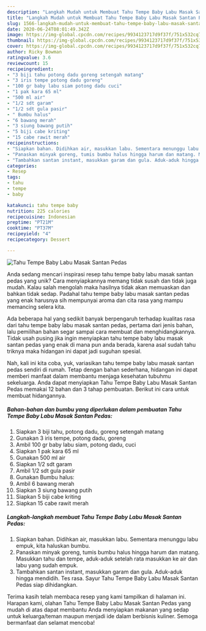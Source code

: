 ```yaml
---
description: "Langkah Mudah untuk Membuat Tahu Tempe Baby Labu Masak Santan Pedas yang Enak Banget"
title: "Langkah Mudah untuk Membuat Tahu Tempe Baby Labu Masak Santan Pedas yang Enak Banget"
slug: 1566-langkah-mudah-untuk-membuat-tahu-tempe-baby-labu-masak-santan-pedas-yang-enak-banget
date: 2020-06-24T08:01:49.342Z
image: https://img-global.cpcdn.com/recipes/9934123717d9f37f/751x532cq70/tahu-tempe-baby-labu-masak-santan-pedas-foto-resep-utama.jpg
thumbnail: https://img-global.cpcdn.com/recipes/9934123717d9f37f/751x532cq70/tahu-tempe-baby-labu-masak-santan-pedas-foto-resep-utama.jpg
cover: https://img-global.cpcdn.com/recipes/9934123717d9f37f/751x532cq70/tahu-tempe-baby-labu-masak-santan-pedas-foto-resep-utama.jpg
author: Ricky Bowman
ratingvalue: 3.6
reviewcount: 15
recipeingredient:
- "3 biji tahu potong dadu goreng setengah matang"
- "3 iris tempe potong dadu goreng"
- "100 gr baby labu siam potong dadu cuci"
- "1 pak kara 65 ml"
- "500 ml air"
- "1/2 sdt garam"
- "1/2 sdt gula pasir"
- " Bumbu halus"
- "6 bawang merah"
- "3 siung bawang putih"
- "5 biji cabe kriting"
- "15 cabe rawit merah"
recipeinstructions:
- "Siapkan bahan. Didihkan air, masukkan labu. Sementara menunggu labu empuk, kita haluskan bumbu."
- "Panaskan minyak goreng, tumis bumbu halus hingga harum dan matang. Masukkan tahu dan tempe, aduk-aduk setelah rata masukkan ke air dan labu yang sudah empuk."
- "Tambahkan santan instant, masukkan garam dan gula. Aduk-aduk hingga mendidih. Tes rasa. Sayur Tahu Tempe Baby Labu Masak Santan Pedas siap dihidangkan."
categories:
- Resep
tags:
- tahu
- tempe
- baby

katakunci: tahu tempe baby 
nutrition: 225 calories
recipecuisine: Indonesian
preptime: "PT21M"
cooktime: "PT37M"
recipeyield: "4"
recipecategory: Dessert

---
```



![Tahu Tempe Baby Labu Masak Santan Pedas](https://img-global.cpcdn.com/recipes/9934123717d9f37f/751x532cq70/tahu-tempe-baby-labu-masak-santan-pedas-foto-resep-utama.jpg)

Anda sedang mencari inspirasi resep tahu tempe baby labu masak santan pedas yang unik? Cara menyiapkannya memang tidak susah dan tidak juga mudah. Kalau salah mengolah maka hasilnya tidak akan memuaskan dan bahkan tidak sedap. Padahal tahu tempe baby labu masak santan pedas yang enak harusnya sih mempunyai aroma dan cita rasa yang mampu memancing selera kita.



Ada beberapa hal yang sedikit banyak berpengaruh terhadap kualitas rasa dari tahu tempe baby labu masak santan pedas, pertama dari jenis bahan, lalu pemilihan bahan segar sampai cara membuat dan menghidangkannya. Tidak usah pusing jika ingin menyiapkan tahu tempe baby labu masak santan pedas yang enak di mana pun anda berada, karena asal sudah tahu triknya maka hidangan ini dapat jadi suguhan spesial.


Nah, kali ini kita coba, yuk, variasikan tahu tempe baby labu masak santan pedas sendiri di rumah. Tetap dengan bahan sederhana, hidangan ini dapat memberi manfaat dalam membantu menjaga kesehatan tubuhmu sekeluarga. Anda dapat menyiapkan Tahu Tempe Baby Labu Masak Santan Pedas memakai 12 bahan dan 3 tahap pembuatan. Berikut ini cara untuk membuat hidangannya.

<!--inarticleads1-->

##### Bahan-bahan dan bumbu yang diperlukan dalam pembuatan Tahu Tempe Baby Labu Masak Santan Pedas:

1. Siapkan 3 biji tahu, potong dadu, goreng setengah matang
1. Gunakan 3 iris tempe, potong dadu, goreng
1. Ambil 100 gr baby labu siam, potong dadu, cuci
1. Siapkan 1 pak kara 65 ml
1. Gunakan 500 ml air
1. Siapkan 1/2 sdt garam
1. Ambil 1/2 sdt gula pasir
1. Gunakan  Bumbu halus:
1. Ambil 6 bawang merah
1. Siapkan 3 siung bawang putih
1. Siapkan 5 biji cabe kriting
1. Siapkan 15 cabe rawit merah




<!--inarticleads2-->

##### Langkah-langkah membuat Tahu Tempe Baby Labu Masak Santan Pedas:

1. Siapkan bahan. Didihkan air, masukkan labu. Sementara menunggu labu empuk, kita haluskan bumbu.
1. Panaskan minyak goreng, tumis bumbu halus hingga harum dan matang. Masukkan tahu dan tempe, aduk-aduk setelah rata masukkan ke air dan labu yang sudah empuk.
1. Tambahkan santan instant, masukkan garam dan gula. Aduk-aduk hingga mendidih. Tes rasa. Sayur Tahu Tempe Baby Labu Masak Santan Pedas siap dihidangkan.




Terima kasih telah membaca resep yang kami tampilkan di halaman ini. Harapan kami, olahan Tahu Tempe Baby Labu Masak Santan Pedas yang mudah di atas dapat membantu Anda menyiapkan makanan yang sedap untuk keluarga/teman maupun menjadi ide dalam berbisnis kuliner. Semoga bermanfaat dan selamat mencoba!
